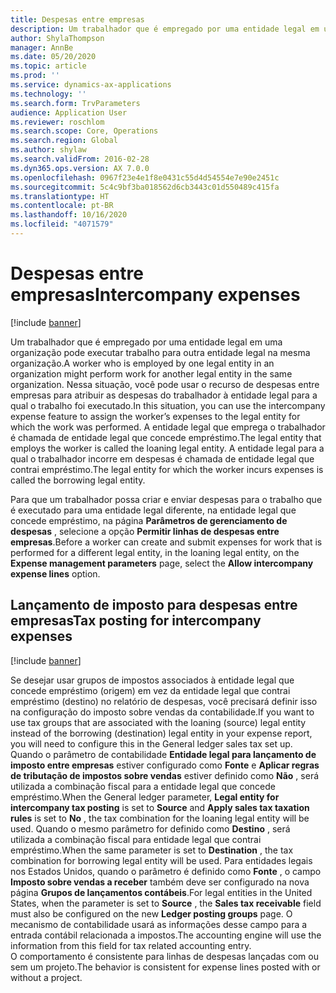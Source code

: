 ```yaml
---
title: Despesas entre empresas
description: Um trabalhador que é empregado por uma entidade legal em uma organização pode executar trabalho para outra entidade legal na mesma organização. Nessa situação, você pode usar o recurso de despesas entre empresas para atribuir as despesas do trabalhador à entidade legal para a qual o trabalho foi executado.
author: ShylaThompson
manager: AnnBe
ms.date: 05/20/2020
ms.topic: article
ms.prod: ''
ms.service: dynamics-ax-applications
ms.technology: ''
ms.search.form: TrvParameters
audience: Application User
ms.reviewer: roschlom
ms.search.scope: Core, Operations
ms.search.region: Global
ms.author: shylaw
ms.search.validFrom: 2016-02-28
ms.dyn365.ops.version: AX 7.0.0
ms.openlocfilehash: 0967f23e4e1f8e0431c55d4d54554e7e90e2451c
ms.sourcegitcommit: 5c4c9bf3ba018562d6cb3443c01d550489c415fa
ms.translationtype: HT
ms.contentlocale: pt-BR
ms.lasthandoff: 10/16/2020
ms.locfileid: "4071579"
---
```

# <a name="intercompany-expenses"></a><span data-ttu-id="40414-104">Despesas entre empresas</span><span class="sxs-lookup"><span data-stu-id="40414-104">Intercompany expenses</span></span>

[!include [banner](../includes/banner.md)]

<span data-ttu-id="40414-105">Um trabalhador que é empregado por uma entidade legal em uma organização pode executar trabalho para outra entidade legal na mesma organização.</span><span class="sxs-lookup"><span data-stu-id="40414-105">A worker who is employed by one legal entity in an organization might perform work for another legal entity in the same organization.</span></span> <span data-ttu-id="40414-106">Nessa situação, você pode usar o recurso de despesas entre empresas para atribuir as despesas do trabalhador à entidade legal para a qual o trabalho foi executado.</span><span class="sxs-lookup"><span data-stu-id="40414-106">In this situation, you can use the intercompany expense feature to assign the worker’s expenses to the legal entity for which the work was performed.</span></span> <span data-ttu-id="40414-107">A entidade legal que emprega o trabalhador é chamada de entidade legal que concede empréstimo.</span><span class="sxs-lookup"><span data-stu-id="40414-107">The legal entity that employs the worker is called the loaning legal entity.</span></span> <span data-ttu-id="40414-108">A entidade legal para a qual o trabalhador incorre em despesas é chamada de entidade legal que contrai empréstimo.</span><span class="sxs-lookup"><span data-stu-id="40414-108">The legal entity for which the worker incurs expenses is called the borrowing legal entity.</span></span> 

<span data-ttu-id="40414-109">Para que um trabalhador possa criar e enviar despesas para o trabalho que é executado para uma entidade legal diferente, na entidade legal que concede empréstimo, na página **Parâmetros de gerenciamento de despesas** , selecione a opção **Permitir linhas de despesas entre empresas**.</span><span class="sxs-lookup"><span data-stu-id="40414-109">Before a worker can create and submit expenses for work that is performed for a different legal entity, in the loaning legal entity, on the **Expense management parameters** page, select the **Allow intercompany expense lines** option.</span></span> 

## <a name="tax-posting-for-intercompany-expenses"></a><span data-ttu-id="40414-110">Lançamento de imposto para despesas entre empresas</span><span class="sxs-lookup"><span data-stu-id="40414-110">Tax posting for intercompany expenses</span></span>

[!include [banner](../includes/banner.md)]

<span data-ttu-id="40414-111">Se desejar usar grupos de impostos associados à entidade legal que concede empréstimo (origem) em vez da entidade legal que contrai empréstimo (destino) no relatório de despesas, você precisará definir isso na configuração do imposto sobre vendas da contabilidade.</span><span class="sxs-lookup"><span data-stu-id="40414-111">If you want to use tax groups that are associated with the loaning (source) legal entity instead of the borrowing (destination) legal entity in your expense report, you will need to configure this in the General ledger sales tax set up.</span></span> <span data-ttu-id="40414-112">Quando o parâmetro de contabilidade **Entidade legal para lançamento de imposto entre empresas** estiver configurado como **Fonte** e **Aplicar regras de tributação de impostos sobre vendas** estiver definido como **Não** , será utilizada a combinação fiscal para a entidade legal que concede empréstimo.</span><span class="sxs-lookup"><span data-stu-id="40414-112">When the General ledger parameter, **Legal entity for intercompany tax posting** is set to **Source** and **Apply sales tax taxation rules** is set to **No** , the tax combination for the loaning legal entity will be used.</span></span> <span data-ttu-id="40414-113">Quando o mesmo parâmetro for definido como **Destino** , será utilizada a combinação fiscal para entidade legal que contrai empréstimo.</span><span class="sxs-lookup"><span data-stu-id="40414-113">When the same parameter is set to **Destination** , the tax combination for borrowing legal entity will be used.</span></span> <span data-ttu-id="40414-114">Para entidades legais nos Estados Unidos, quando o parâmetro é definido como **Fonte** , o campo **Imposto sobre vendas a receber** também deve ser configurado na nova página **Grupos de lançamentos contábeis**.</span><span class="sxs-lookup"><span data-stu-id="40414-114">For legal entities in the United States, when the parameter is set to **Source** , the **Sales tax receivable** field must also be configured on the new **Ledger posting groups** page.</span></span> <span data-ttu-id="40414-115">O mecanismo de contabilidade usará as informações desse campo para a entrada contábil relacionada a impostos.</span><span class="sxs-lookup"><span data-stu-id="40414-115">The accounting engine will use the information from this field for tax related accounting entry.</span></span>   
<span data-ttu-id="40414-116">O comportamento é consistente para linhas de despesas lançadas com ou sem um projeto.</span><span class="sxs-lookup"><span data-stu-id="40414-116">The behavior is consistent for expense lines posted with or without a project.</span></span>  
